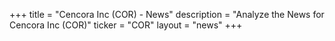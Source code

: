 +++
title = "Cencora Inc (COR) - News"
description = "Analyze the News for Cencora Inc (COR)"
ticker = "COR"
layout = "news"
+++

